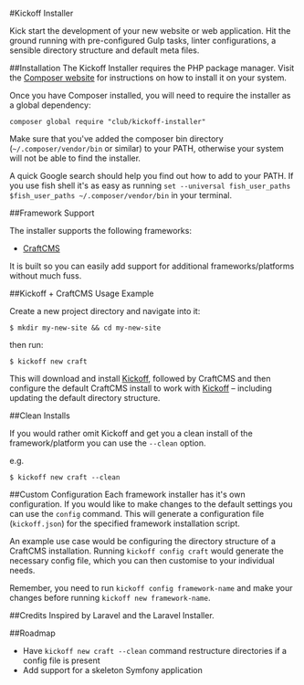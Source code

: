 #Kickoff Installer

Kick start the development of your new website or web application. Hit the ground running with pre-configured Gulp tasks, linter configurations, a sensible directory structure and default meta files.

##Installation
The Kickoff Installer requires the PHP package manager. Visit the [Composer website](https://getcomposer.org/) for instructions on how to install it on your system.

Once you have Composer installed, you will need to require the installer as a global dependency:

`composer global require "club/kickoff-installer"`

Make sure that you've added the composer bin directory (`~/.composer/vendor/bin` or similar) to your PATH, otherwise your system will not be able to find the installer.

A quick Google search should help you find out how to add to your PATH. If you use fish shell it's as easy as running `set --universal fish_user_paths $fish_user_paths ~/.composer/vendor/bin` in your terminal.

##Framework Support

The installer supports the following frameworks:

 * [CraftCMS](http://craftcms.com)

It is built so you can easily add support for additional frameworks/platforms without much fuss.

##Kickoff + CraftCMS Usage Example

Create a new project directory and navigate into it:

```
$ mkdir my-new-site && cd my-new-site
```

then run:

```
$ kickoff new craft
```

This will download and install [Kickoff](https://github.com/clubstudioltd/kickoff), followed by CraftCMS and then configure the default CraftCMS install to work with [Kickoff](https://github.com/clubstudioltd/kickoff) – including updating the default directory structure.

##Clean Installs

If you would rather omit Kickoff and get you a clean install of the framework/platform you can use the `--clean` option.

e.g.
```
$ kickoff new craft --clean
```

##Custom Configuration
Each framework installer has it's own configuration. If you would like to make changes to the default settings you can use the `config` command. This will generate a configuration file (`kickoff.json`) for the specified framework installation script.

An example use case would be configuring the directory structure of a CraftCMS installation. Running `kickoff config craft` would generate the necessary config file, which you can then customise to your individual needs.

Remember, you need to run `kickoff config framework-name` and make your changes before running `kickoff new framework-name`.

##Credits
Inspired by Laravel and the Laravel Installer.

##Roadmap
* Have `kickoff new craft --clean` command restructure directories if a config file is present
* Add support for a skeleton Symfony application
